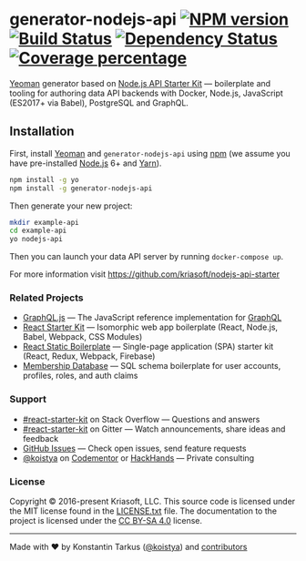 # generator-nodejs-api [![NPM version][npm-image]][npm-url] [![Build Status][travis-image]][travis-url] [![Dependency Status][daviddm-image]][daviddm-url] [![Coverage percentage][coveralls-image]][coveralls-url]

[Yeoman][yo] generator based on [Node.js API Starter Kit][nodeapi] — boilerplate and tooling for
authoring data API backends with Docker, Node.js, JavaScript (ES2017+ via Babel), PostgreSQL and
GraphQL.


## Installation

First, install [Yeoman][yo] and `generator-nodejs-api` using [npm](https://www.npmjs.com/) (we assume you have pre-installed [Node.js](https://nodejs.org/) 6+ and [Yarn](https://yarnpkg.com/)).

```bash
npm install -g yo
npm install -g generator-nodejs-api
```

Then generate your new project:

```bash
mkdir example-api
cd example-api
yo nodejs-api
```

Then you can launch your data API server by running `docker-compose up`.

For more information visit https://github.com/kriasoft/nodejs-api-starter


### Related Projects

* [GraphQL.js](https://github.com/graphql/graphql-js) — The JavaScript reference implementation for [GraphQL](http://graphql.org/)
* [React Starter Kit](https://github.com/kriasoft/react-starter-kit) — Isomorphic web app boilerplate (React, Node.js, Babel, Webpack, CSS Modules)
* [React Static Boilerplate](https://github.com/kriasoft/react-static-boilerplate) — Single-page application (SPA) starter kit (React, Redux, Webpack, Firebase)
* [Membership Database](https://github.com/membership/membership.db) — SQL schema boilerplate for user accounts, profiles, roles, and auth claims


### Support

* [#react-starter-kit](http://stackoverflow.com/questions/tagged/react-starter-kit) on Stack Overflow — Questions and answers
* [#react-starter-kit](https://gitter.im/kriasoft/react-starter-kit) on Gitter — Watch announcements, share ideas and feedback
* [GitHub Issues](https://github.com/kriasoft/graphql-starter-kit/issues) — Check open issues, send feature requests
* [@koistya](https://twitter.com/koistya) on [Codementor](https://www.codementor.io/koistya) or [HackHands](https://hackhands.com/koistya/) — Private consulting


### License

Copyright © 2016-present Kriasoft, LLC. This source code is licensed under the MIT
license found in the [LICENSE.txt](https://github.com/kriasoft/graphql-starter-kit/blob/master/LICENSE.txt)
file. The documentation to the project is licensed under the
[CC BY-SA 4.0](http://creativecommons.org/licenses/by-sa/4.0/) license.


---
Made with ♥ by Konstantin Tarkus ([@koistya](https://twitter.com/koistya)) and [contributors](https://github.com/kriasoft/graphql-starter-kit/graphs/contributors)

[nodeapi]: https://github.com/kriasoft/nodejs-api-starter
[yo]: https://yeoman.io
[npm-image]: https://badge.fury.io/js/generator-graphql-server.svg
[npm-url]: https://npmjs.org/package/generator-graphql-server
[travis-image]: https://travis-ci.org/kriasoft/generator-graphql-server.svg?branch=master
[travis-url]: https://travis-ci.org/kriasoft/generator-graphql-server
[daviddm-image]: https://david-dm.org/kriasoft/generator-graphql-server.svg?theme=shields.io
[daviddm-url]: https://david-dm.org/kriasoft/generator-graphql-server
[coveralls-image]: https://coveralls.io/repos/kriasoft/generator-graphql-server/badge.svg
[coveralls-url]: https://coveralls.io/r/kriasoft/generator-graphql-server
